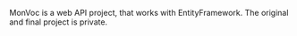 MonVoc is a web API project, that works with EntityFramework. The original and final project is private.
